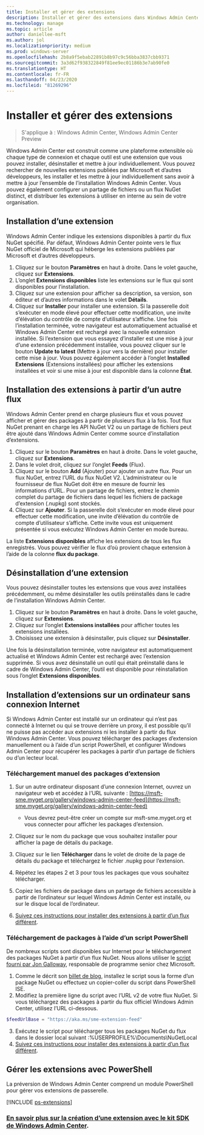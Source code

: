 ```yaml
---
title: Installer et gérer des extensions
description: Installer et gérer des extensions dans Windows Admin Center (projet Honolulu)
ms.technology: manage
ms.topic: article
author: daniellee-msft
ms.author: jol
ms.localizationpriority: medium
ms.prod: windows-server
ms.openlocfilehash: 2b8a9f5ebab22891b8b97c9c56bba3837cbb9371
ms.sourcegitcommit: 3a3d62f938322849f81ee9ec01186b3e7ab90fe0
ms.translationtype: HT
ms.contentlocale: fr-FR
ms.lasthandoff: 04/23/2020
ms.locfileid: "81269296"
---
```

# <a name="install-and-manage-extensions"></a>Installer et gérer des extensions

>S'applique à : Windows Admin Center, Windows Admin Center Preview

Windows Admin Center est construit comme une plateforme extensible où chaque type de connexion et chaque outil est une extension que vous pouvez installer, désinstaller et mettre à jour individuellement. Vous pouvez rechercher de nouvelles extensions publiées par Microsoft et d’autres développeurs, les installer et les mettre à jour individuellement sans avoir à mettre à jour l’ensemble de l’installation Windows Admin Center. Vous pouvez également configurer un partage de fichiers ou un flux NuGet distinct, et distribuer les extensions à utiliser en interne au sein de votre organisation.

## <a name="installing-an-extension"></a>Installation d’une extension

Windows Admin Center indique les extensions disponibles à partir du flux NuGet spécifié. Par défaut, Windows Admin Center pointe vers le flux NuGet officiel de Microsoft qui héberge les extensions publiées par Microsoft et d’autres développeurs.

1. Cliquez sur le bouton **Paramètres** en haut à droite. Dans le volet gauche, cliquez sur **Extensions**. 
2. L’onglet **Extensions disponibles** liste les extensions sur le flux qui sont disponibles pour l’installation.
3. Cliquez sur une extension pour afficher sa description, sa version, son éditeur et d’autres informations dans le volet **Détails**.
4. Cliquez sur **Installer** pour installer une extension. Si la passerelle doit s’exécuter en mode élevé pour effectuer cette modification, une invite d’élévation du contrôle de compte d’utilisateur s’affiche. Une fois l’installation terminée, votre navigateur est automatiquement actualisé et Windows Admin Center est rechargé avec la nouvelle extension installée. Si l’extension que vous essayez d’installer est une mise à jour d’une extension précédemment installée, vous pouvez cliquer sur le bouton **Update to latest** (Mettre à jour vers la dernière) pour installer cette mise à jour. Vous pouvez également accéder à l’onglet **Installed Extensions** (Extensions installées) pour afficher les extensions installées et voir si une mise à jour est disponible dans la colonne **État**.

## <a name="installing-extensions-from-a-different-feed"></a>Installation des extensions à partir d’un autre flux

Windows Admin Center prend en charge plusieurs flux et vous pouvez afficher et gérer des packages à partir de plusieurs flux à la fois. Tout flux NuGet prenant en charge les API NuGet V2 ou un partage de fichiers peut être ajouté dans Windows Admin Center comme source d’installation d’extensions.

1. Cliquez sur le bouton **Paramètres** en haut à droite. Dans le volet gauche, cliquez sur **Extensions**.
2. Dans le volet droit, cliquez sur l’onglet **Feeds** (Flux).
3. Cliquez sur le bouton **Add** (Ajouter) pour ajouter un autre flux. Pour un flux NuGet, entrez l’URL du flux NuGet V2. L’administrateur ou le fournisseur de flux NuGet doit être en mesure de fournir les informations d’URL. Pour un partage de fichiers, entrez le chemin complet du partage de fichiers dans lequel les fichiers de package d’extension (.nupkg) sont stockés.
4. Cliquez sur **Ajouter**. Si la passerelle doit s’exécuter en mode élevé pour effectuer cette modification, une invite d’élévation du contrôle de compte d’utilisateur s’affiche. Cette invite vous est uniquement présentée si vous exécutez Windows Admin Center en mode bureau.

La liste **Extensions disponibles** affiche les extensions de tous les flux enregistrés. Vous pouvez vérifier le flux d’où provient chaque extension à l’aide de la colonne **flux du package**.

## <a name="uninstalling-an-extension"></a>Désinstallation d’une extension

Vous pouvez désinstaller toutes les extensions que vous avez installées précédemment, ou même désinstaller les outils préinstallés dans le cadre de l’installation Windows Admin Center.

1. Cliquez sur le bouton **Paramètres** en haut à droite. Dans le volet gauche, cliquez sur **Extensions**. 
2. Cliquez sur l’onglet **Extensions installées** pour afficher toutes les extensions installées.
3. Choisissez une extension à désinstaller, puis cliquez sur **Désinstaller**.

Une fois la désinstallation terminée, votre navigateur est automatiquement actualisé et Windows Admin Center est rechargé avec l’extension supprimée. Si vous avez désinstallé un outil qui était préinstallé dans le cadre de Windows Admin Center, l’outil est disponible pour réinstallation sous l’onglet **Extensions disponibles**.

## <a name="installing-extensions-on-a-computer-without-internet-connectivity"></a>Installation d’extensions sur un ordinateur sans connexion Internet

Si Windows Admin Center est installé sur un ordinateur qui n’est pas connecté à Internet ou qui se trouve derrière un proxy, il est possible qu’il ne puisse pas accéder aux extensions ni les installer à partir du flux Windows Admin Center. Vous pouvez télécharger des packages d’extension manuellement ou à l’aide d’un script PowerShell, et configurer Windows Admin Center pour récupérer les packages à partir d’un partage de fichiers ou d’un lecteur local.

### <a name="manually-downloading-extension-packages"></a>Téléchargement manuel des packages d’extension

1. Sur un autre ordinateur disposant d’une connexion Internet, ouvrez un navigateur web et accédez à l’URL suivante : [https://msft-sme.myget.org/gallery/windows-admin-center-feed](https://msft-sme.myget.org/gallery/windows-admin-center-feed) 

   * Vous devrez peut-être créer un compte sur msft-sme.myget.org et vous connecter pour afficher les packages d’extension.

2. Cliquez sur le nom du package que vous souhaitez installer pour afficher la page de détails du package.
3. Cliquez sur le lien **Télécharger** dans le volet de droite de la page de détails du package et téléchargez le fichier .nupkg pour l’extension.
4. Répétez les étapes 2 et 3 pour tous les packages que vous souhaitez télécharger.
5. Copiez les fichiers de package dans un partage de fichiers accessible à partir de l’ordinateur sur lequel Windows Admin Center est installé, ou sur le disque local de l’ordinateur.
6. [Suivez ces instructions pour installer des extensions à partir d’un flux différent](#installing-extensions-from-a-different-feed).

### <a name="downloading-packages-with-a-powershell-script"></a>Téléchargement de packages à l’aide d’un script PowerShell

De nombreux scripts sont disponibles sur Internet pour le téléchargement des packages NuGet à partir d’un flux NuGet. Nous allons utiliser le [script fourni par Jon Galloway](https://weblogs.asp.net/jongalloway/downloading-a-local-nuget-repository-with-powershell), responsable de programme senior chez Microsoft.

1. Comme le décrit son [billet de blog](https://weblogs.asp.net/jongalloway/downloading-a-local-nuget-repository-with-powershell), installez le script sous la forme d’un package NuGet ou effectuez un copier-coller du script dans PowerShell ISE.
2. Modifiez la première ligne du script avec l’URL v2 de votre flux NuGet. Si vous téléchargez des packages à partir du flux officiel Windows Admin Center, utilisez l’URL ci-dessous.

```powershell
$feedUrlBase = "https://aka.ms/sme-extension-feed"
```

3. Exécutez le script pour télécharger tous les packages NuGet du flux dans le dossier local suivant :%USERPROFILE%\Documents\NuGetLocal
4. [Suivez ces instructions pour installer des extensions à partir d’un flux différent](#installing-extensions-from-a-different-feed).

## <a name="manage-extensions-with-powershell"></a>Gérer les extensions avec PowerShell

La préversion de Windows Admin Center comprend un module PowerShell pour gérer vos extensions de passerelle.

[!INCLUDE [ps-extensions](../includes/ps-extensions.md)]

### <a name="learn-more-about-building-an-extension-with-the-windows-admin-center-sdk"></a>[En savoir plus sur la création d’une extension avec le kit SDK de Windows Admin Center](../extend/extensibility-overview.md).